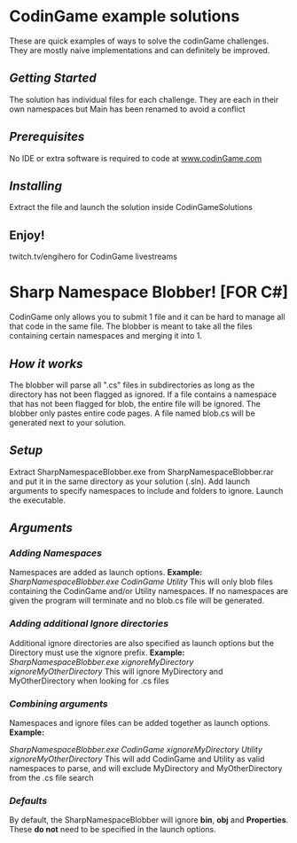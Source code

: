 # **CodinGame example solutions**

These are quick examples of ways to solve the codinGame challenges. They are mostly naive implementations and can definitely be improved.

## _Getting Started_

The solution has individual files for each challenge. They are each in their own namespaces but Main has been renamed to avoid a conflict

## _Prerequisites_

No IDE or extra software is required to code at www.codinGame.com


## _Installing_

Extract the file and launch the solution inside CodinGameSolutions

## **Enjoy!**

twitch.tv/engihero for CodinGame livestreams




# **Sharp Namespace Blobber! [FOR C#]**

CodinGame only allows you to submit 1 file and it can be hard to manage all that code in the same file. The blobber is meant to take all the files containing certain namespaces and merging it into 1.


## _How it works_

The blobber will parse all ".cs" files in subdirectories as long as the directory has not been flagged as ignored. If a file contains a namespace that has not been flagged for blob, the entire file will be ignored. The blobber only pastes entire code pages. A file named blob.cs will be generated next to your solution.

## _Setup_

Extract SharpNamespaceBlobber.exe from SharpNamespaceBlobber.rar and put it in the same directory as your solution (.sln).
Add launch arguments to specify namespaces to include and folders to ignore.
Launch the executable.

## _Arguments_

### _Adding Namespaces_

Namespaces are added as launch options. **Example:**
*SharpNamespaceBlobber.exe CodinGame Utility*
This will only blob files containing the CodinGame and/or Utility namespaces. If no namespaces are given the program will terminate and no blob.cs file will be generated.

### _Adding additional Ignore directories_

Additional ignore directories are also specified as launch options but the Directory must use the xignore prefix. **Example:**
*SharpNamespaceBlobber.exe xignoreMyDirectory xignoreMyOtherDirectory*
This will ignore MyDirectory and MyOtherDirectory when looking for .cs files

### _Combining arguments_

Namespaces and ignore files can be added together as launch options. **Example:**

*SharpNamespaceBlobber.exe CodinGame xignoreMyDirectory Utility xignoreMyOtherDirectory*
This will add CodinGame and Utility as valid namespaces to parse, and will exclude MyDirectory and MyOtherDirectory from the .cs file search

### _Defaults_

By default, the SharpNamespaceBlobber will ignore **bin**, **obj** and **Properties**. These **do not** need to be specified in the launch options.



